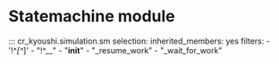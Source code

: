 # Statemachine module

::: cr_kyoushi.simulation.sm
    selection:
        inherited_members: yes
        filters:
            - '!^_[^_]'
            - "!^__"
            - "__init__"
            - "_resume_work"
            - "_wait_for_work"
